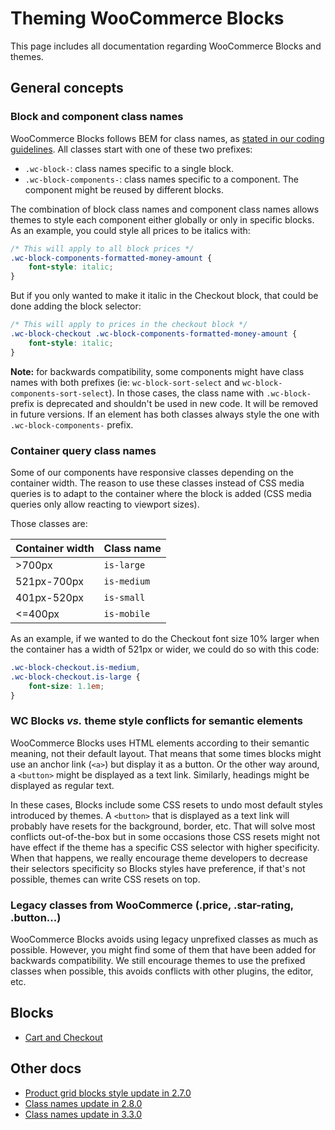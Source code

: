 # Theming WooCommerce Blocks

This page includes all documentation regarding WooCommerce Blocks and themes.

## General concepts

### Block and component class names

WooCommerce Blocks follows BEM for class names, as [stated in our coding guidelines](../contributors/coding-guidelines.md). All classes start with one of these two prefixes:

-   `.wc-block-`: class names specific to a single block.
-   `.wc-block-components-`: class names specific to a component. The component might be reused by different blocks.

The combination of block class names and component class names allows themes to style each component either globally or only in specific blocks. As an example, you could style all prices to be italics with:

```CSS
/* This will apply to all block prices */
.wc-block-components-formatted-money-amount {
	font-style: italic;
}
```

But if you only wanted to make it italic in the Checkout block, that could be done adding the block selector:

```CSS
/* This will apply to prices in the checkout block */
.wc-block-checkout .wc-block-components-formatted-money-amount {
	font-style: italic;
}
```

**Note:** for backwards compatibility, some components might have class names with both prefixes (ie: `wc-block-sort-select` and `wc-block-components-sort-select`). In those cases, the class name with `.wc-block-` prefix is deprecated and shouldn't be used in new code. It will be removed in future versions. If an element has both classes always style the one with `.wc-block-components-` prefix.

### Container query class names

Some of our components have responsive classes depending on the container width. The reason to use these classes instead of CSS media queries is to adapt to the container where the block is added (CSS media queries only allow reacting to viewport sizes).

Those classes are:

| Container width | Class name  |
| --------------- | ----------- |
| >700px          | `is-large`  |
| 521px-700px     | `is-medium` |
| 401px-520px     | `is-small`  |
| <=400px         | `is-mobile` |

As an example, if we wanted to do the Checkout font size 10% larger when the container has a width of 521px or wider, we could do so with this code:

```CSS
.wc-block-checkout.is-medium,
.wc-block-checkout.is-large {
	font-size: 1.1em;
}
```

### WC Blocks _vs._ theme style conflicts for semantic elements

WooCommerce Blocks uses HTML elements according to their semantic meaning, not their default layout. That means that some times blocks might use an anchor link (`<a>`) but display it as a button. Or the other way around, a `<button>` might be displayed as a text link. Similarly, headings might be displayed as regular text.

In these cases, Blocks include some CSS resets to undo most default styles introduced by themes. A `<button>` that is displayed as a text link will probably have resets for the background, border, etc. That will solve most conflicts out-of-the-box but in some occasions those CSS resets might not have effect if the theme has a specific CSS selector with higher specificity. When that happens, we really encourage theme developers to decrease their selectors specificity so Blocks styles have preference, if that's not possible, themes can write CSS resets on top.

### Legacy classes from WooCommerce (.price, .star-rating, .button...)

WooCommerce Blocks avoids using legacy unprefixed classes as much as possible. However, you might find some of them that have been added for backwards compatibility. We still encourage themes to use the prefixed classes when possible, this avoids conflicts with other plugins, the editor, etc.

## Blocks

-   [Cart and Checkout](./cart-and-checkout.md)

## Other docs

-   [Product grid blocks style update in 2.7.0](./product-grid-270.md)
-   [Class names update in 2.8.0](./class-names-update-280.md)
-   [Class names update in 3.3.0](./class-names-update-330.md)

